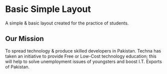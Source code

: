 # Basic Simple Layout

A simple & basic layout created for the practice of students.

## Our Mission
To spread technology & produce skilled developers in Pakistan. Techna has taken an initiative to provide Free or Low-Cost technology education; this will help to solve unemployment issues of youngsters and boost I.T. Exports of Pakistan.
